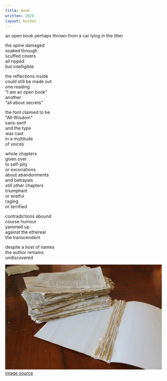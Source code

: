 ```yaml
---
title: book
written: 2020
layout: bucket 
---
```


<div class="poem">
an open book  
perhaps thrown  
from a car  
lying in the litter  

the spine damaged  
soaked through  
scuffed covers  
all ripped  
but intelligible  
  
the reflections inside  
could still be made out  
one reading  
"I am an open book"  
another  
"all about secrets"  
  
the font claimed to be  
"All-Wisdom"  
sans-serif  
and the type  
was cast  
in a multitude  
of voices  

whole chapters  
given over  
to self-pity  
or excoriations  
about abandonments  
and betrayals  
still other chapters  
triumphant  
or wistful  
raging  
or terrified  
  
contradictions abound  
course humour  
yammed up  
against the ethereal  
the transcendent  

despite a host of names  
the author remains  
undiscovered  
</div>

!["book"](/assets/images/bucket/book.jpg "book")  
[image source](https://www.misskopykat.com/)
